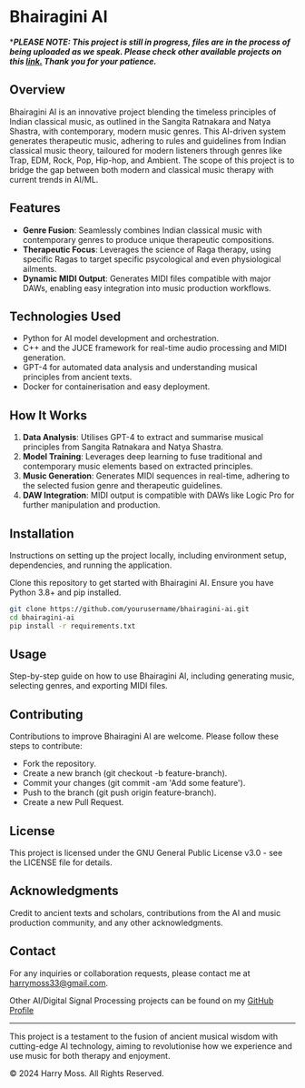 # Bhairagini AI

****PLEASE NOTE: This project is still in progress, files are in the process of being uploaded as we speak. Please check other available projects on this [link.](https://github.com/HarryLMoss) Thank you for your patience.***

## Overview
Bhairagini AI is an innovative project blending the timeless principles of Indian classical music, as outlined in the Sangita Ratnakara and Natya Shastra, with contemporary, modern music genres. This AI-driven system generates therapeutic music, adhering to rules and guidelines from Indian classical music theory, tailoured for modern listeners through genres like Trap, EDM, Rock, Pop, Hip-hop, and Ambient. The scope of this project is to bridge the gap between both modern and classical music therapy with current trends in AI/ML.

## Features
- **Genre Fusion**: Seamlessly combines Indian classical music with contemporary genres to produce unique therapeutic compositions.
- **Therapeutic Focus**: Leverages the science of Raga therapy, using specific Ragas to target specific psycological and even physiological ailments.
- **Dynamic MIDI Output**: Generates MIDI files compatible with major DAWs, enabling easy integration into music production workflows.

## Technologies Used
- Python for AI model development and orchestration.
- C++ and the JUCE framework for real-time audio processing and MIDI generation.
- GPT-4 for automated data analysis and understanding musical principles from ancient texts.
- Docker for containerisation and easy deployment.

## How It Works
1. **Data Analysis**: Utilises GPT-4 to extract and summarise musical principles from Sangita Ratnakara and Natya Shastra.
2. **Model Training**: Leverages deep learning to fuse traditional and contemporary music elements based on extracted principles.
3. **Music Generation**: Generates MIDI sequences in real-time, adhering to the selected fusion genre and therapeutic guidelines.
4. **DAW Integration**: MIDI output is compatible with DAWs like Logic Pro for further manipulation and production.

## Installation
Instructions on setting up the project locally, including environment setup, dependencies, and running the application.

Clone this repository to get started with Bhairagini AI. Ensure you have Python 3.8+ and pip installed.
```bash
git clone https://github.com/yourusername/bhairagini-ai.git
cd bhairagini-ai
pip install -r requirements.txt
```

## Usage
Step-by-step guide on how to use Bhairagini AI, including generating music, selecting genres, and exporting MIDI files.

## Contributing
Contributions to improve Bhairagini AI are welcome. Please follow these steps to contribute:

- Fork the repository.
- Create a new branch (git checkout -b feature-branch).
- Commit your changes (git commit -am 'Add some feature').
- Push to the branch (git push origin feature-branch).
- Create a new Pull Request.

## License
This project is licensed under the GNU General Public License v3.0 - see the LICENSE file for details.

## Acknowledgments
Credit to ancient texts and scholars, contributions from the AI and music production community, and any other acknowledgments.

## Contact
For any inquiries or collaboration requests, please contact me at harrymoss33@gmail.com.

Other AI/Digital Signal Processing projects can be found on my [GitHub Profile](https://github.com/HarryLMoss)

---

This project is a testament to the fusion of ancient musical wisdom with cutting-edge AI technology, aiming to revolutionise how we experience and use music for both therapy and enjoyment.

© 2024 Harry Moss. All Rights Reserved.
